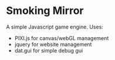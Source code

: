 # Smoking Mirror

A simple Javascript game engine.  Uses:

  * PIXI.js for canvas/webGL management
  * jquery for website management
  * dat.gui for simple debug gui

  

